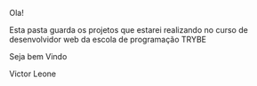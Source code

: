 Ola!

Esta pasta guarda os projetos que estarei realizando no curso de desenvolvidor web da escola de programação TRYBE

Seja bem Vindo

Victor Leone

